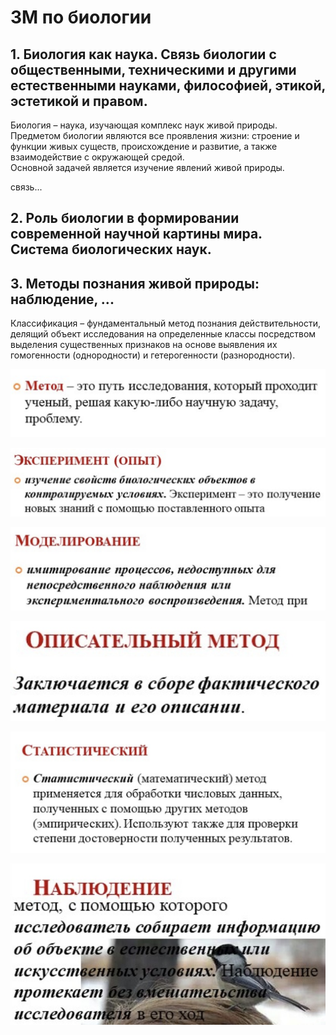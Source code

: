 # ЗМ по биологии



## **1. Биология как наука. Связь биологии с общественными, техническими и другими естественными науками, философией, этикой, эстетикой и правом.**

Биология – наука, изучающая комплекс наук живой природы.<br>
Предметом биологии являются все проявления жизни: строение и функции живых существ, происхождение и развитие, а также взаимодействие с окружающей средой. <br>
Основной задачей является изучение явлений живой природы. <br>

связь...


## **2. Роль биологии в формировании современной научной картины мира. <br> Система биологических наук.**




## **3. Методы познания живой природы: наблюдение, ...**

Классификация – фундаментальный метод познания действительности, делящий объект исследования на определенные классы посредством выделения существенных признаков на основе выявления их гомогенности (однородности) и гетерогенности (разнородности).

![image](Pictures/Метод.png)<br>

![image](Pictures/Эксперимент.jpg)<br>

![image](Pictures/Моделирование.jpg)<br>

![image](Pictures/Описательный.jpg)<br>

![image](Pictures/Сбор_данных.jpg)<br>

![image](Pictures/Наблюдение.jpg)<br>
